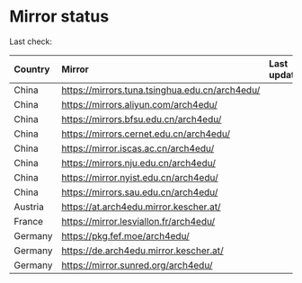 <script src="./time.js"></script>
# Mirror status
Last check: <script type="text/javascript">localize(1740620841.681254);</script>

|Country|Mirror|Last update|
|:------|:-----|:----------|
|China|https://mirrors.tuna.tsinghua.edu.cn/arch4edu/|<script type="text/javascript">localize(1740595346);</script>|
|China|https://mirrors.aliyun.com/arch4edu/|<script type="text/javascript">localize(1740595346);</script>|
|China|https://mirrors.bfsu.edu.cn/arch4edu/|<script type="text/javascript">localize(1740552205);</script>|
|China|https://mirrors.cernet.edu.cn/arch4edu/|<script type="text/javascript">localize(1740595346);</script>|
|China|https://mirror.iscas.ac.cn/arch4edu/|<script type="text/javascript">localize(1740595346);</script>|
|China|https://mirrors.nju.edu.cn/arch4edu/|<script type="text/javascript">localize(1740552205);</script>|
|China|https://mirror.nyist.edu.cn/arch4edu/|<script type="text/javascript">localize(1740552205);</script>|
|China|https://mirrors.sau.edu.cn/arch4edu/|<script type="text/javascript">localize(1731653531);</script>|
|Austria|https://at.arch4edu.mirror.kescher.at/|<script type="text/javascript">localize(1740595346);</script>|
|France|https://mirror.lesviallon.fr/arch4edu/|<script type="text/javascript">localize(1740595346);</script>|
|Germany|https://pkg.fef.moe/arch4edu/|<script type="text/javascript">localize(1740595346);</script>|
|Germany|https://de.arch4edu.mirror.kescher.at/|<script type="text/javascript">localize(1740595346);</script>|
|Germany|https://mirror.sunred.org/arch4edu/|<script type="text/javascript">localize(1740595346);</script>|

<script src="./tablefilter/tablefilter.js"></script>
<script src="./table.js"></script>